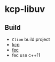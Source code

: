 # kcp-libuv


## Build

* `Clion` build project
* [kcp](https://github.com/skywind3000/kcp)
* [fec](https://github.com/xtaci/libkcp)
* fec use c++11




